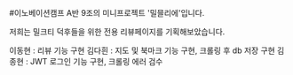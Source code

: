 #이노베이션캠프 A반 9조의 미니프로젝트 '밀믈리에'입니다.

저희는 밀크티 덕후들을 위한 전용 리뷰페이지를 기획해보았습니다.

이동현 : 리뷰 기능 구현
김다흰 : 지도 및 북마크 기능 구현, 크롤링 후 db 저장 구현
김종현 : JWT 로그인 기능 구현, 크롤링 에러 검수
